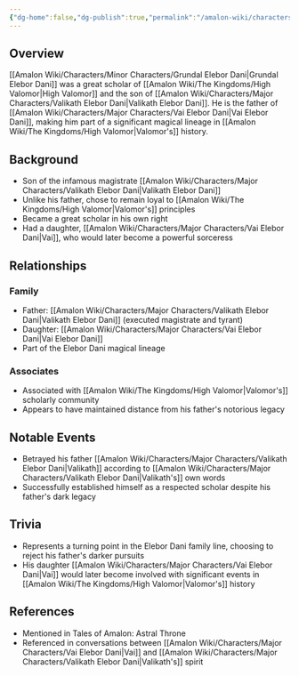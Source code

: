 ```yaml
---
{"dg-home":false,"dg-publish":true,"permalink":"/amalon-wiki/characters/minor-characters/grundal-elebor-dani/","dgPassFrontmatter":true,"noteIcon":""}
---
```


## Overview
[[Amalon Wiki/Characters/Minor Characters/Grundal Elebor Dani\|Grundal Elebor Dani]] was a great scholar of [[Amalon Wiki/The Kingdoms/High Valomor\|High Valomor]] and the son of [[Amalon Wiki/Characters/Major Characters/Valikath Elebor Dani\|Valikath Elebor Dani]]. He is the father of [[Amalon Wiki/Characters/Major Characters/Vai Elebor Dani\|Vai Elebor Dani]], making him part of a significant magical lineage in [[Amalon Wiki/The Kingdoms/High Valomor\|Valomor's]] history.

## Background
- Son of the infamous magistrate [[Amalon Wiki/Characters/Major Characters/Valikath Elebor Dani\|Valikath Elebor Dani]]
- Unlike his father, chose to remain loyal to [[Amalon Wiki/The Kingdoms/High Valomor\|Valomor's]] principles
- Became a great scholar in his own right
- Had a daughter, [[Amalon Wiki/Characters/Major Characters/Vai Elebor Dani\|Vai]], who would later become a powerful sorceress

## Relationships
### Family
- Father: [[Amalon Wiki/Characters/Major Characters/Valikath Elebor Dani\|Valikath Elebor Dani]] (executed magistrate and tyrant)
- Daughter: [[Amalon Wiki/Characters/Major Characters/Vai Elebor Dani\|Vai Elebor Dani]]
- Part of the Elebor Dani magical lineage

### Associates
- Associated with [[Amalon Wiki/The Kingdoms/High Valomor\|Valomor's]] scholarly community
- Appears to have maintained distance from his father's notorious legacy

## Notable Events
- Betrayed his father [[Amalon Wiki/Characters/Major Characters/Valikath Elebor Dani\|Valikath]] according to [[Amalon Wiki/Characters/Major Characters/Valikath Elebor Dani\|Valikath's]] own words
- Successfully established himself as a respected scholar despite his father's dark legacy

## Trivia
- Represents a turning point in the Elebor Dani family line, choosing to reject his father's darker pursuits
- His daughter [[Amalon Wiki/Characters/Major Characters/Vai Elebor Dani\|Vai]] would later become involved with significant events in [[Amalon Wiki/The Kingdoms/High Valomor\|Valomor's]] history

## References
- Mentioned in Tales of Amalon: Astral Throne
- Referenced in conversations between [[Amalon Wiki/Characters/Major Characters/Vai Elebor Dani\|Vai]] and [[Amalon Wiki/Characters/Major Characters/Valikath Elebor Dani\|Valikath's]] spirit